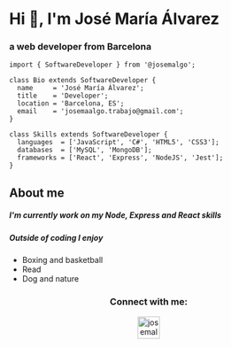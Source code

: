 # Hi 👋, I'm José María Álvarez
### a web developer from Barcelona

    import { SoftwareDeveloper } from '@josemalgo';

    class Bio extends SoftwareDeveloper {
      name     = 'José María Álvarez';
      title    = 'Developer';
      location = 'Barcelona, ES';
      email    = 'josemaalgo.trabajo@gmail.com';
    }

    class Skills extends SoftwareDeveloper {
      languages  = ['JavaScript', 'C#', 'HTML5', 'CSS3'];
      databases  = ['MySQL', 'MongoDB'];
      frameworks = ['React', 'Express', 'NodeJS', 'Jest'];
    }


## About me 

##### I'm currently work on **my Node, Express and React skills**

##### Outside of coding I enjoy
- Boxing and basketball
- Read
- Dog and nature


<h3 align="center">Connect with me:</h3>
<p align="center">
<a href="https://linkedin.com/in/josemalgo" target="blank"><img align="center" src="https://raw.githubusercontent.com/rahuldkjain/github-profile-readme-generator/master/src/images/icons/Social/linked-in-alt.svg" alt="josemalgo" width="40px" /></a>
</p>
